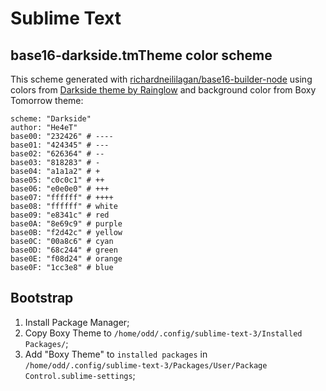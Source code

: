 # Sublime Text

## base16-darkside.tmTheme color scheme

This scheme generated with [richardneililagan/base16-builder-node](https://github.com/richardneililagan/base16-builder-node) using colors from [Darkside theme by Rainglow](https://rainglow.io/preview/#darkside) and background color from Boxy Tomorrow theme:

```
scheme: "Darkside"
author: "He4eT"
base00: "232426" # ----
base01: "424345" # ---
base02: "626364" # --
base03: "818283" # -
base04: "a1a1a2" # +
base05: "c0c0c1" # ++
base06: "e0e0e0" # +++
base07: "ffffff" # ++++
base08: "ffffff" # white
base09: "e8341c" # red
base0A: "8e69c9" # purple
base0B: "f2d42c" # yellow
base0C: "00a8c6" # cyan
base0D: "68c244" # green
base0E: "f08d24" # orange
base0F: "1cc3e8" # blue
```

## Bootstrap

1. Install Package Manager;
1. Copy Boxy Theme to `/home/odd/.config/sublime-text-3/Installed Packages/`;
1. Add "Boxy Theme" to `installed packages` in `/home/odd/.config/sublime-text-3/Packages/User/Package Control.sublime-settings`;
